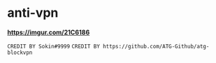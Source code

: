# anti-vpn


**https://imgur.com/21C6186**

```CREDIT BY Sokin#9999```
```CREDIT BY https://github.com/ATG-Github/atg-blockvpn```
